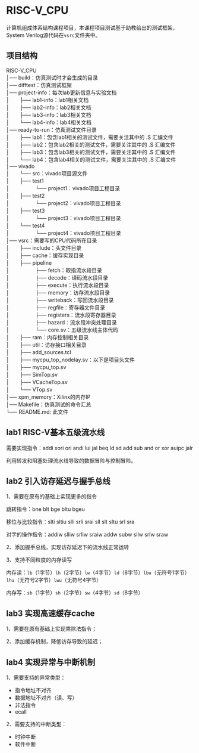 # RISC-V_CPU
计算机组成体系结构课程项目，本课程项目测试基于助教给出的测试框架，System Verilog源代码在`vsrc`文件夹中。

## 项目结构

RISC-V_CPU  
│── build：仿真测试时才会生成的目录  
│── difftest：仿真测试框架  
│── project-info：每次lab更新信息与实验文档  
│　　├── lab1-info：lab1相关文档  
│　　├── lab2-info：lab2相关文档  
│　　├── lab3-info：lab3相关文档  
│　　└── lab4-info：lab4相关文档  
│── ready-to-run：仿真测试文件目录  
│　　├── lab1：包含lab1相关的测试文件，需要关注其中的 .S 汇编文件  
│　　├── lab2：包含lab2相关的测试文件，需要关注其中的 .S 汇编文件  
│　　├── lab3：包含lab3相关的测试文件，需要关注其中的 .S 汇编文件  
│　　└── lab4：包含lab4相关的测试文件，需要关注其中的 .S 汇编文件  
│── vivado  
│　　└── src：vivado项目源文件  
│　　├── test1  
│　　　　　└── project1：vivado项目工程目录  
│　　├── test2  
│　　　　　└── project2：vivado项目工程目录  
│　　├── test3  
│　　　　　└── project3：vivado项目工程目录  
│　　└── test4  
│　　　　　└── project4：vivado项目工程目录  
│── vsrc：需要写的CPU代码所在目录  
│　　├── include：头文件目录  
│　　├── cache：缓存实现目录  
│　　├── pipeline  
│　　　　　├── fetch：取指流水段目录  
│　　　　　├── decode：译码流水段目录  
│　　　　　├── execute：执行流水段目录  
│　　　　　├── memory：访存流水段目录  
│　　　　　├── writeback：写回流水段目录  
│　　　　　├── regfile：寄存器文件目录  
│　　　　　├── registers：流水段寄存器目录  
│　　　　　├── hazard：流水段冲突处理目录  
│　　　　　└── core.sv：五级流水线主体代码  
│　　├── ram：内存控制相关目录  
│　　├── util：访存接口相关目录  
│　　├── add_sources.tcl  
│　　├── mycpu_top_nodelay.sv：以下是项目头文件  
│　　├── mycpu_top.sv  
│　　├── SimTop.sv  
│　　├── VCacheTop.sv  
│　　└── VTop.sv  
│── xpm_memory：Xilinx的内存IP  
│── Makefile：仿真测试的命令汇总  
└── README.md: 此文件  

## lab1 RISC-V基本五级流水线
需要实现指令：addi xori ori andi lui jal beq ld sd add sub and or xor auipc jalr

利用转发和阻塞处理流水线导致的数据冒险与控制冒险。

## lab2 引入访存延迟与握手总线

1、需要在原有的基础上实现更多的指令

跳转指令：bne blt bge bltu bgeu 

移位与比较指令：slti sltiu slli srli srai sll slt sltu srl sra 

对字的操作指令：addiw slliw srliw sraiw addw subw sllw srlw sraw

2、添加握手总线，实现访存延迟下的流水线正常运转

3、支持不同粒度的内存读写

内存读：`lb`（1字节）`lh`（2字节）`lw`（4字节）`ld`（8字节）`lbu`（无符号1字节）`lhu`（无符号2字节）`lwu`（无符号4字节）

内存写：`sb`（1字节）`sh`（2字节）`sw`（4字节）`sd`（8字节）

## lab3 实现高速缓存cache

1、需要在原有基础上实现乘除法指令；

2、添加缓存机制，降低访存导致的延迟；

## lab4 实现异常与中断机制

1、需要支持的异常类型：

- 指令地址不对齐
- 数据地址不对齐（读、写）
- 非法指令
- ecall

2、需要支持的中断类型：

- 时钟中断
- 软件中断